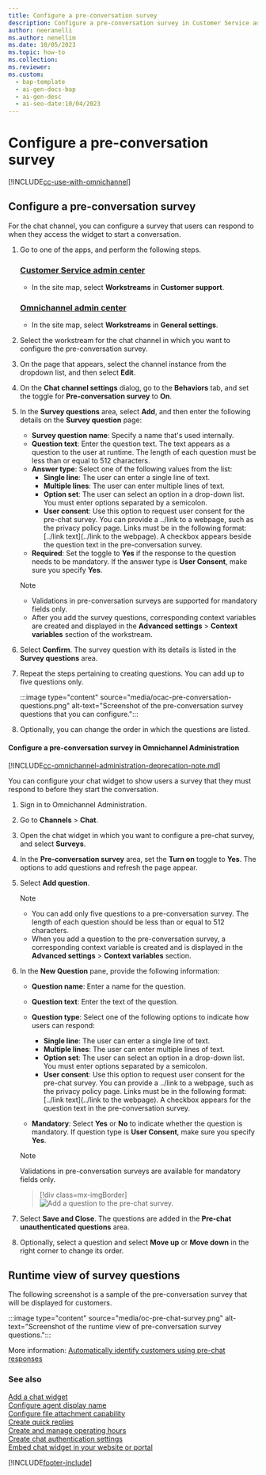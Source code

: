```yaml
---
title: Configure a pre-conversation survey
description: Configure a pre-conversation survey in Customer Service admin center to ask customers questions before they start a conversation.
author: neeranelli
ms.author: nenellim
ms.date: 10/05/2023
ms.topic: how-to
ms.collection:
ms.reviewer:
ms.custom:
  - bap-template
  - ai-gen-docs-bap
  - ai-gen-desc
  - ai-seo-date:10/04/2023
---
```


# Configure a pre-conversation survey

[!INCLUDE[cc-use-with-omnichannel](../../includes/cc-use-with-omnichannel.md)]

## Configure a pre-conversation survey

For the chat channel, you can configure a survey that users can respond to when they access the widget to start a conversation.

1. Go to one of the apps, and perform the following steps.

   ### [Customer Service admin center](#tab/customerserviceadmincenter)

    - In the site map, select **Workstreams** in **Customer support**.

   ### [Omnichannel admin center](#tab/omnichanneladmincenter)
    
     - In the site map, select **Workstreams** in **General settings**.

1. Select the workstream for the chat channel in which you want to configure the pre-conversation survey.

1. On the page that appears, select the channel instance from the dropdown list, and then select **Edit**.

1. On the **Chat channel settings** dialog, go to the **Behaviors** tab, and set the toggle for **Pre-conversation survey** to **On**.

1. In the **Survey questions** area, select **Add**, and then enter the following details on the **Survey question** page:
   - **Survey question name**: Specify a name that's used internally.
   - **Question text**: Enter the question text. The text appears as a question to the user at runtime. The length of each question must be less than or equal to 512 characters.
   - **Answer type**: Select one of the following values from the list:
        - **Single line**: The user can enter a single line of text.
        - **Multiple lines**: The user can enter multiple lines of text.
        - **Option set**: The user can select an option in a drop-down list. You must enter options separated by a semicolon.
        - **User consent**: Use this option to request user consent for the pre-chat survey. You can provide a ../link to a webpage, such as the privacy policy page. Links must be in the following format: [../link text](../link to the webpage). A checkbox appears beside the question text in the pre-conversation survey.
   - **Required**: Set the toggle to **Yes** if the response to the question needs to be mandatory. If the answer type is **User Consent**, make sure you specify **Yes**.

    > [!NOTE]
    > - Validations in pre-conversation surveys are supported for mandatory fields only.
    > - After you add the survey questions, corresponding context variables are created and displayed in the **Advanced settings** > **Context variables** section of the workstream.

1. Select **Confirm**. The survey question with its details is listed in the **Survey questions** area.

1. Repeat the steps pertaining to creating questions. You can add up to five questions only.

      :::image type="content" source="media/ocac-pre-conversation-questions.png" alt-text="Screenshot of the pre-conversation survey questions that you can configure.":::
    

1. Optionally, you can change the order in which the questions are listed.


#### Configure a pre-conversation survey in Omnichannel Administration

[!INCLUDE[cc-omnichannel-administration-deprecation-note.md](../../includes/cc-omnichannel-administration-deprecation-note.md)]

You can configure your chat widget to show users a survey that they must respond to before they start the conversation.

1. Sign in to Omnichannel Administration.
2. Go to **Channels** &gt; **Chat**.
3. Open the chat widget in which you want to configure a pre-chat survey, and select **Surveys**.
4. In the **Pre-conversation survey** area, set the **Turn on** toggle to **Yes**. The options to add questions and refresh the page appear.
5. Select **Add question**.

    > [!NOTE]
    > - You can add only five questions to a pre-conversation survey. The length of each question should be less than or equal to 512 characters.
    > - When you add a question to the pre-conversation survey, a corresponding context variable is created and is displayed in the  **Advanced settings** > **Context variables** section.

6. In the **New Question** pane, provide the following information:

    - **Question name**: Enter a name for the question.
    - **Question text**: Enter the text of the question.
    - **Question type**: Select one of the following options to indicate how users can respond:

        - **Single line**: The user can enter a single line of text.
        - **Multiple lines**: The user can enter multiple lines of text.
        - **Option set**: The user can select an option in a drop-down list. You must enter options separated by a semicolon.
        - **User consent**: Use this option to request user consent for the pre-chat survey. You can provide a ../link to a webpage, such as the privacy policy page. Links must be in the following format: [../link text](../link to the webpage). A checkbox appears for the question text in the pre-conversation survey.

    - **Mandatory**: Select **Yes** or **No** to indicate whether the question is mandatory. If question type is **User Consent**, make sure you specify **Yes**.

    > [!NOTE]
    > Validations in pre-conversation surveys are available for mandatory fields only.
    

    > [!div class=mx-imgBorder]
    > ![Add a question to the pre-chat survey.](../media/oc-add-chat-question.png "Add a question to the pre-chat survey")

7. Select **Save and Close**. The questions are added in the **Pre-chat unauthenticated questions** area.
  
8. Optionally, select a question and select **Move up** or **Move down** in the right corner to change its order.

## Runtime view of survey questions

The following screenshot is a sample of the pre-conversation survey that will be displayed for customers.

  :::image type="content" source="media/oc-pre-chat-survey.png" alt-text="Screenshot of the runtime view of pre-conversation survey questions.":::

More information: [Automatically identify customers using pre-chat responses](record-identification-rule.md)

### See also

[Add a chat widget](add-chat-widget.md) <br>
[Configure agent display name](agent-display-name.md)<br>
[Configure file attachment capability](configure-file-attachment.md)<br>
[Create quick replies](create-quick-replies.md) <br>
[Create and manage operating hours](create-operating-hours.md) <br>
[Create chat authentication settings](create-chat-auth-settings.md) <br>
[Embed chat widget in your website or portal](embed-chat-widget-portal.md)


[!INCLUDE[footer-include](../../includes/footer-banner.md)]
